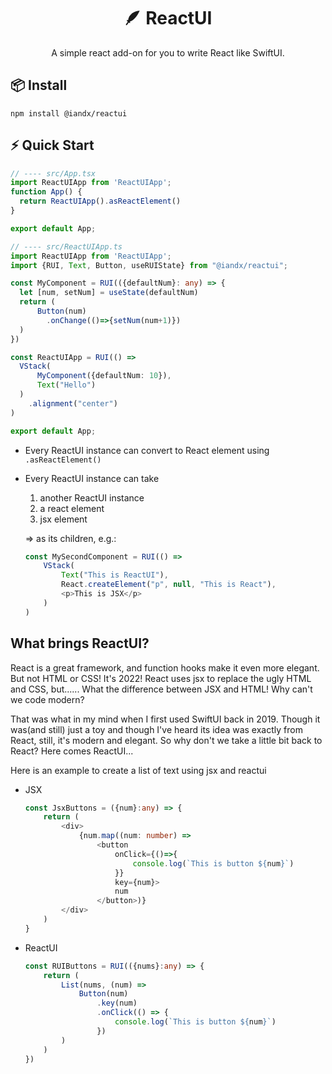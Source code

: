 <h1 style="text-align: center">🪶 ReactUI</h1>
<p style="text-align: center">A simple react add-on for you to write React like SwiftUI.</p>

## 📦 Install
`npm install @iandx/reactui`
## ⚡️ Quick Start
```typescript
// ---- src/App.tsx
import ReactUIApp from 'ReactUIApp';
function App() {
  return ReactUIApp().asReactElement()
}

export default App;
```

```typescript
// ---- src/ReactUIApp.ts
import ReactUIApp from 'ReactUIApp';
import {RUI, Text, Button, useRUIState} from "@iandx/reactui";

const MyComponent = RUI(({defaultNum}: any) => {
  let [num, setNum] = useState(defaultNum)
  return (
      Button(num)
        .onChange(()=>{setNum(num+1)})
  )
})

const ReactUIApp = RUI(() =>
  VStack(
      MyComponent({defaultNum: 10}),
      Text("Hello")
  )
    .alignment("center")
)

export default App;
```
* Every ReactUI instance can convert to React element using `.asReactElement()`
* Every ReactUI instance can take
  1. another ReactUI instance
  2. a react element
  3. jsx element
  
  => as its children, e.g.:
  ```typescript jsx
  const MySecondComponent = RUI(() =>
      VStack(
          Text("This is ReactUI"),
          React.createElement("p", null, "This is React"),
          <p>This is JSX</p>
      )     
  )
  ```
## What brings ReactUI?
React is a great framework, and function hooks make it even more elegant.
But not HTML or CSS! It's 2022! React uses jsx to replace the ugly HTML and CSS, but......
What the difference between JSX and HTML! Why can't we code modern? 

That was what in my mind when I first used SwiftUI back in 2019. Though it was(and still) just a toy 
and though I've heard its idea was exactly from React, still, it's modern and elegant. 
So why don't we take a little bit back to React? Here comes ReactUI...

Here is an example to create a list of text using jsx and reactui
* JSX
  ```typescript jsx
  const JsxButtons = ({num}:any) => {
      return (
          <div>
              {num.map((num: number) => 
                  <button 
                      onClick={()=>{
                          console.log(`This is button ${num}`)
                      }}
                      key={num}>
                      num
                  </button>)}
          </div>
      )
  }
  ```
* ReactUI
  ```typescript jsx
  const RUIButtons = RUI(({nums}:any) => {
      return (
          List(nums, (num) =>
              Button(num)
                  .key(num)
                  .onClick(() => {
                      console.log(`This is button ${num}`)
                  })
          )
      )
  })
  ```